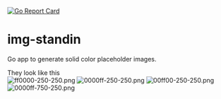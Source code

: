 [![Go Report Card](https://goreportcard.com/badge/github.com/jesusrmoreno/img-standin)](https://goreportcard.com/report/github.com/jesusrmoreno/img-standin)
# img-standin
Go app to generate solid color placeholder images. 

They look like this  
![ff0000-250-250.png](http://img-standin.herokuapp.com/ff0000-250-250-x.png)
![0000ff-250-250.png](http://img-standin.herokuapp.com/custom_text/0000ff-250-250.png)
![00ff00-250-250.png](http://img-standin.herokuapp.com/00ff00-250-250-x.png)  
![0000ff-750-250.png](http://img-standin.herokuapp.com/ff00ff-757-250.png)
